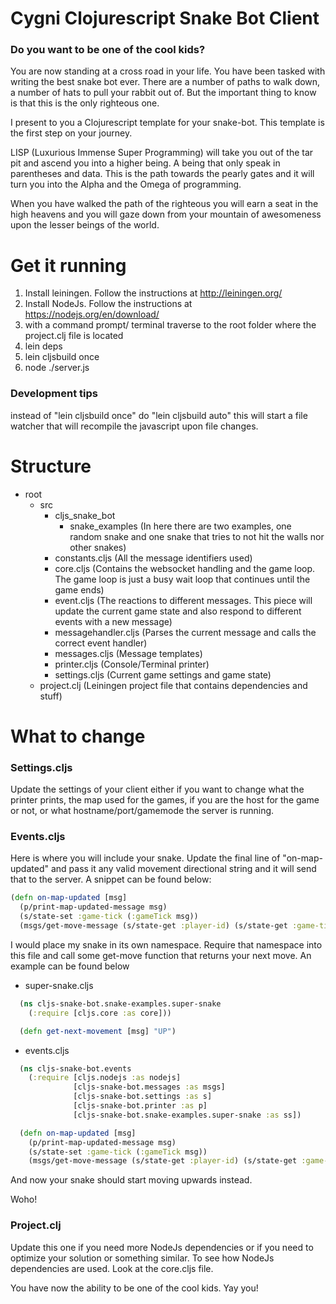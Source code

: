 # Cygni Clojurescript Snake Bot Client

### Do you want to be one of the cool kids?

You are now standing at a cross road in your life. You have been tasked with writing the best snake bot ever. There are a number of paths to walk down, a number of hats to pull your rabbit out of. But the important thing to know is that this is the only righteous one.

I present to you a Clojurescript template for your snake-bot. This template is the first step on your journey.

LISP (Luxurious Immense Super Programming) will take you out of the tar pit and ascend you into a higher being. A being that only speak in parentheses and data. This is the path towards the pearly gates and it will turn you into the Alpha and the Omega of programming.

When you have walked the path of the righteous you will earn a seat in the high heavens and you will gaze down from your mountain of awesomeness upon the lesser beings of the world.

# Get it running

1. Install leiningen. Follow the instructions at http://leiningen.org/
2. Install NodeJs. Follow the instructions at https://nodejs.org/en/download/
2. with a command prompt/ terminal traverse to the root folder where the project.clj file is located
3. lein deps
4. lein cljsbuild once
5. node ./server.js

### Development tips

instead of "lein cljsbuild once" do "lein cljsbuild auto" this will start a file watcher that will recompile the javascript upon file changes.

# Structure

- root
  - src
    - cljs_snake_bot
      - snake_examples (In here there are two examples, one random snake and one snake that tries to not hit the walls nor other snakes)
    - constants.cljs (All the message identifiers used)
    - core.cljs (Contains the websocket handling and the game loop. The game loop is just a busy wait loop that continues until the game ends)
    - event.cljs (The reactions to different messages. This piece will update the current game state and also respond to different events with a new message)
    - messagehandler.cljs (Parses the current message and calls the correct event handler)
    - messages.cljs (Message templates)
    - printer.cljs (Console/Terminal printer)
    - settings.cljs (Current game settings and game state)
  - project.clj (Leiningen project file that contains dependencies and stuff)

# What to change

### Settings.cljs

Update the settings of your client either if you want to change what the printer prints, the map used for the games, if you are the host for the game or not, or what hostname/port/gamemode the server is running.

### Events.cljs

Here is where you will include your snake. Update the final line of "on-map-updated" and pass it any valid movement directional string and it will send that to the server. A snippet can be found below:

```clojure
(defn on-map-updated [msg]
  (p/print-map-updated-message msg)
  (s/state-set :game-tick (:gameTick msg))
  (msgs/get-move-message (s/state-get :player-id) (s/state-get :game-tick) "DOWN")) // Change "DOWN" into something else
```

  I would place my snake in its own namespace. Require that namespace into this file and call some get-move function that returns your next move. An example can be found below

- super-snake.cljs
```clojure
  (ns cljs-snake-bot.snake-examples.super-snake
    (:require [cljs.core :as core]))

  (defn get-next-movement [msg] "UP")
```

- events.cljs
```clojure
  (ns cljs-snake-bot.events
    (:require [cljs.nodejs :as nodejs]
              [cljs-snake-bot.messages :as msgs]
              [cljs-snake-bot.settings :as s]
              [cljs-snake-bot.printer :as p]
              [cljs-snake-bot.snake-examples.super-snake :as ss])

  (defn on-map-updated [msg]
    (p/print-map-updated-message msg)
    (s/state-set :game-tick (:gameTick msg))
    (msgs/get-move-message (s/state-get :player-id) (s/state-get :game-tick) (ss/get-next-movement msg)))

```
And now your snake should start moving upwards instead.

Woho!

### Project.clj

Update this one if you need more NodeJs dependencies or if you need to optimize your solution or something similar.
To see how NodeJs dependencies are used. Look at the core.cljs file.


You have now the ability to be one of the cool kids. Yay you!
